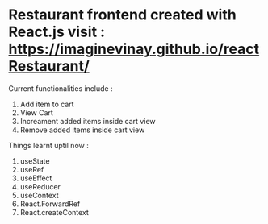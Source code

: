 ﻿# Restaurant frontend created with React.js visit : https://imaginevinay.github.io/reactRestaurant/
Current functionalities include : 
1. Add item to cart
2. View Cart 
3. Increament added items inside cart view
4. Remove added items inside cart view


Things learnt uptil now : 
1. useState
2. useRef
3. useEffect
4. useReducer
5. useContext
6. React.ForwardRef
7. React.createContext

